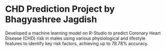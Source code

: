 # CHD Prediction Project by Bhagyashree Jagdish
Developed a machine learning model on R-Studio to predict Coronary Heart Disease (CHD) risk in males using various physiological and lifestyle features to identify key risk factors, achieving up to 78.78% accuracy. 
